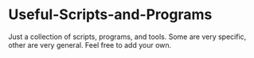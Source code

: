 # Useful-Scripts-and-Programs
Just a collection of scripts, programs, and tools. Some are very specific, other are very general. Feel free to add your own.
